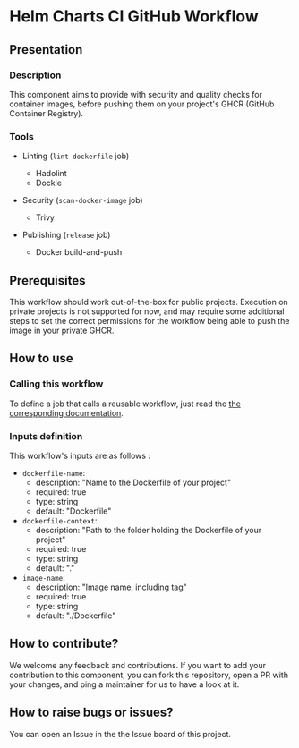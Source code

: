 # Helm Charts CI GitHub Workflow

## Presentation

### Description

This component aims to provide with security and quality checks for container images, before pushing them on your project's GHCR (GitHub Container Registry).

### Tools

- Linting (`lint-dockerfile` job)
  - Hadolint
  - Dockle

- Security (`scan-docker-image` job)
  - Trivy

- Publishing (`release` job)
  - Docker build-and-push


## Prerequisites

This workflow should work out-of-the-box for public projects. Execution on private projects is not supported for now, and may require some additional steps to set the correct permissions for the workflow being able to push the image in your private GHCR.  

## How to use

### Calling this workflow

To define a job that calls a reusable workflow, just read the [the corresponding documentation](https://docs.github.com/en/actions/sharing-automations/reusing-workflows#calling-a-reusable-workflow).

### Inputs definition

This workflow's inputs are as follows : 
- `dockerfile-name`:
  - description: "Name to the Dockerfile of your project"
  - required: true
  - type: string 
  - default: "Dockerfile"
- `dockerfile-context`:
  - description: "Path to the folder holding the Dockerfile of your project"
  - required: true
  - type: string 
  - default: "."
- `image-name`:
  - description: "Image name, including tag"
  - required: true
  - type: string 
  - default: "./Dockerfile"

## How to contribute?

We welcome any feedback and contributions. If you want to add your contribution to this component, you can fork this repository, open a PR with your changes, and ping a maintainer for us to have a look at it.

## How to raise bugs or issues?

You can open an Issue in the the Issue board of this project.